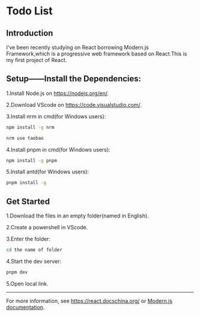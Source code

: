 # Todo List

## Introduction

I've been recently studying on React borrowing Modern.js Framework,which is a progressive web framework based on React.This is my first project of React.

## Setup——Install the Dependencies:

1.Install Node.js on https://nodejs.org/en/.

2.Download VScode on https://code.visualstudio.com/.

3.Install nrm in cmd(for Windows users):

```bash
npm install -g nrm
```

```bash
nrm use taobao
```

4.Install pnpm in cmd(for Windows users):

```bash
npm install -g pnpm
```

5.Install antd(for Windows users):

```bash
pnpm install -g
```

## Get Started

1.Download the files in an empty folder(named in English).

2.Create a powershell in VScode.

3.Enter the folder:

```bash
cd the name of folder
```

4.Start the dev server:

```bash
pnpm dev
```

5.Open local link.

---
For more information, see https://react.docschina.org/ or [Modern.js documentation](https://modernjs.dev/en).
